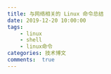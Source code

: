 ```yaml
---
title: 与网络相关的 Linux 命令总结
date: 2019-12-20 10:00:00
tags:
	- linux
	- shell
	- linux命令
categories: 技术博文
comments:  true
---
```


